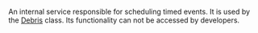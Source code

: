 An internal service responsible for scheduling timed events. It is used by the [Debris](https://developer.roblox.com/en-us/api-reference/class/Debris) class. Its functionality can not be accessed by developers.